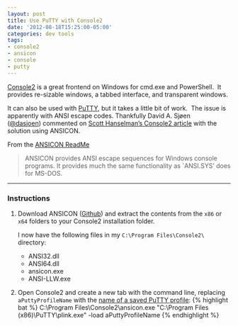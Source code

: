 ```yaml
---
layout: post
title: Use PuTTY with Console2
date: '2012-08-18T15:25:00-05:00'
categories: dev tools
tags:
- console2
- ansicon
- console
- putty
---
```


[Console2](http://sourceforge.net/projects/console/files/) is a great
frontend on Windows for cmd.exe and PowerShell.  It
provides re-sizable windows, a tabbed interface, and transparent
windows.

It can also be used with
[PuTTY](http://www.chiark.greenend.org.uk/~sgtatham/putty/), but it
takes a little bit of work.  The issue is apparently with ANSI escape
codes. Thankfully David A. Sjøen
([@dasjoen](https://twitter.com/dasjoen/)) commented on [Scott
Hanselman’s Console2
article](http://www.hanselman.com/blog/Console2ABetterWindowsCommandPrompt.aspx)
with the solution using ANSICON.

From the [ANSICON ReadMe](https://github.com/adoxa/ansicon#readme)

> ANSICON provides ANSI escape sequences for Windows console programs.
> It provides much the same functionality as \`ANSI.SYS’ does for
> MS-DOS. 

* * * * *


### Instructions

1.  Download ANSICON ([Github](https://github.com/adoxa/ansicon/downloads)) and extract the
    contents from the `x86` or `x64` folders to your Console2 installation
    folder.

    I now have the following files in my `C:\Program Files\Console2\`
    directory:

    -   ANSI32.dll
    -   ANSI64.dll
    -   ansicon.exe
    -   ANSI-LLW.exe

2.  Open Console2 and create a new tab with the command line, replacing `aPuttyProfileName` with the [name of a saved PuTTY profile](http://the.earth.li/~sgtatham/putty/0.63/htmldoc/Chapter7.html#plink):
    {% highlight bat %}
    C:\Program Files\Console2\ansicon.exe "C:\Program Files (x86)\PuTTY\plink.exe"
    -load aPuttyProfileName
    {% endhighlight %}
